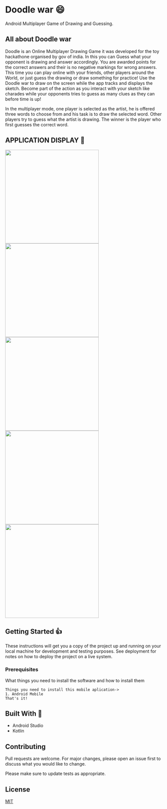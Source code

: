 # Doodle war :smile:
Android Multiplayer Game of Drawing and Guessing. 

## All about Doodle war
Doodle is an Online Multiplayer Drawing Game it was developed for the toy hackathone organised by gov of india. In this you can Guess what your opponent is drawing and answer accordingly. You are awarded points for the correct answers and their is no negative markings for wrong answers. This time you can play online with your friends, other players around the World, or just guess the drawing or draw something for practice!
Use the Doodle war to draw on the screen while the app tracks and displays the sketch. Become part of the action as you interact with your sketch like charades while your opponents tries to guess as many clues as they can before time is up!

In the multiplayer mode, one player is selected as the artist, he is offered three words to choose from and his task is to draw the selected word. Other players try to guess what the artist is drawing. The winner is the player who first guesses the correct word.

## APPLICATION DISPLAY  :eyes:	
<kbd><img src="https://user-images.githubusercontent.com/68162762/166705465-1dc85f10-8573-4bcd-a97e-281484aaa662.png" width=300></kbd>
<kbd><img src="https://user-images.githubusercontent.com/68162762/166705494-88bd7499-a545-49b0-a8ba-d4bc998cba59.png" width=300></kbd>
<kbd><img src="https://user-images.githubusercontent.com/68162762/166705524-abf476c0-0659-4608-8941-574c085d9497.png" width=300></kbd>
<kbd><img src="https://user-images.githubusercontent.com/68162762/166705560-cae50736-f4b4-47e3-a066-2deb9d08b608.png" width=300></kbd>
<kbd><img src="https://user-images.githubusercontent.com/68162762/166705589-8d54404f-cca6-4de3-9f68-97939aa1399e.png" width=300></kbd>

## Getting Started :+1:

These instructions will get you a copy of the project up and running on your local machine for development and testing purposes. See deployment for notes on how to deploy the project on a live system.

### Prerequisites

What things you need to install the software and how to install them

```
Things you need to install this mobile aplication->
1. Android Mobile
That's it!
```


## Built With :heartbeat:

* Android Studio
* Kotlin


## Contributing
Pull requests are welcome. For major changes, please open an issue first to discuss what you would like to change.

Please make sure to update tests as appropriate.

## License
[MIT](https://choosealicense.com/licenses/mit/)


